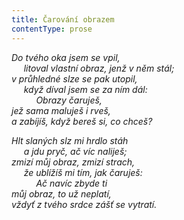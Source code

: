 ```yaml
---
title: Čarování obrazem
contentType: prose
---
```


<section>

_Do tvého oka jsem se vpil,  
     litoval vlastní obraz, jenž v něm stál;  
v průhledné slze se pak utopil,  
     když díval jsem se za ním dál:  
          Obrazy čaruješ,  
jež sama maluješ i rveš,  
a zabíjíš, když bereš si, co chceš?_

</section>

<section>

_Hlt slaných slz mi hrdlo stáh  
     a jdu pryč, ač víc naliješ;  
zmizí můj obraz, zmizí strach,  
     že ublížíš mi tím, jak čaruješ:  
          Ač navíc zbyde ti  
můj obraz, to už neplatí,  
vždyť z tvého srdce zášť se vytratí._

</section>
